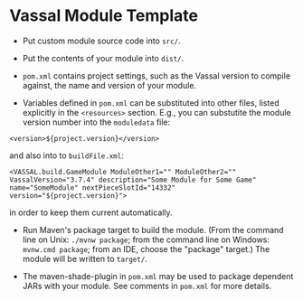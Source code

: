 # Vassal Module Template

* Put custom module source code into `src/`.

* Put the contents of your module into `dist/`.

* `pom.xml` contains project settings, such as the Vassal version to compile against, the name and version of your module.

* Variables defined in `pom.xml` can be substituted into other files, listed explicitly in the `<resources>` section. E.g., you can substutite the module version number into the `moduledata` file:
```
<version>${project.version}</version>
```
and also into to `buildFile.xml`:
```
<VASSAL.build.GameModule ModuleOther1="" ModuleOther2="" VassalVersion="3.7.4" description="Some Module for Some Game" name="SomeModule" nextPieceSlotId="14332" version="${project.version}">
```
in order to keep them current automatically.

* Run Maven's package target to build the module. (From the command line on Unix: `./mvnw package`; from the command line on Windows: `mvnw.cmd package`; from an IDE, choose the "package" target.) The module will be written to `target/`.

* The maven-shade-plugin in `pom.xml` may be used to package dependent JARs with your module. See comments in `pom.xml` for more details.
